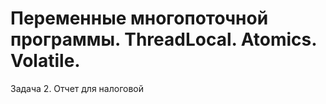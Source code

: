 # Переменные многопоточной программы. ThreadLocal. Atomics. Volatile.
Задача 2. Отчет для налоговой

